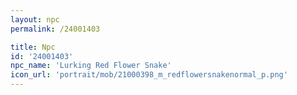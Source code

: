 ```yaml
---
layout: npc
permalink: /24001403

title: Npc
id: '24001403'
npc_name: 'Lurking Red Flower Snake'
icon_url: 'portrait/mob/21000398_m_redflowersnakenormal_p.png'
---
```

